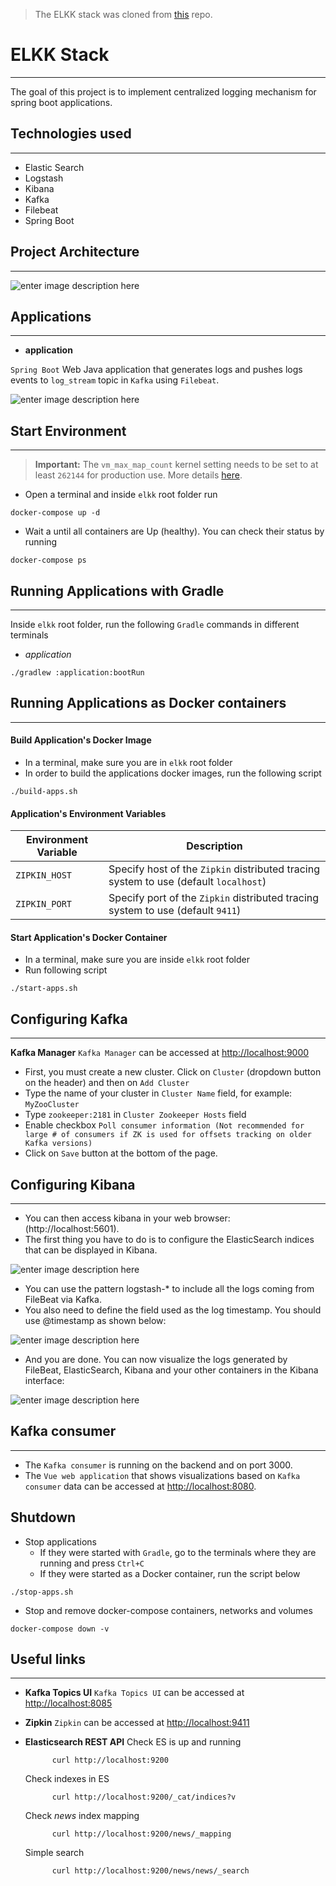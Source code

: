 > The ELKK stack was cloned from [this](https://github.com/AbhiJD9602/elkk) repo.

# ELKK Stack

---

The goal of this project is to implement centralized logging mechanism for spring boot applications.

## Technologies used

---

- Elastic Search
- Logstash
- Kibana
- Kafka
- Filebeat
- Spring Boot

## Project Architecture

---

![enter image description here](./images/full_ecosystem.jpeg)

## Applications

---

- **application**

`Spring Boot` Web Java application that generates logs and pushes logs events to `log_stream` topic in `Kafka` using `Filebeat`.

![enter image description here](./images/diagram.jpeg)

## Start Environment

---

> **Important:**
> The `vm_max_map_count` kernel setting needs to be set to at least `262144` for production use. More details [here](https://www.elastic.co/guide/en/elasticsearch/reference/current/docker.html#docker-prod-prerequisites).

- Open a terminal and inside `elkk` root folder run

```text
docker-compose up -d
```

- Wait a until all containers are Up (healthy). You can check their status by running

```text
docker-compose ps
```

## Running Applications with Gradle

---

Inside `elkk` root folder, run the following `Gradle` commands in different terminals

- _application_

```text
./gradlew :application:bootRun
```

## Running Applications as Docker containers

---

#### Build Application's Docker Image

- In a terminal, make sure you are in `elkk` root folder
- In order to build the applications docker images, run the following script

```text
./build-apps.sh
```

#### Application's Environment Variables

| Environment Variable | Description                                                                          |
| -------------------- | ------------------------------------------------------------------------------------ |
| `ZIPKIN_HOST`        | Specify host of the `Zipkin` distributed tracing system to use (default `localhost`) |
| `ZIPKIN_PORT`        | Specify port of the `Zipkin` distributed tracing system to use (default `9411`)      |

#### Start Application's Docker Container

- In a terminal, make sure you are inside `elkk` root folder
- Run following script

```text
./start-apps.sh
```

## Configuring Kafka

---

**Kafka Manager**
`Kafka Manager` can be accessed at [http://localhost:9000](http://localhost:9000)

- First, you must create a new cluster. Click on `Cluster` (dropdown button on the header) and then on `Add Cluster`
- Type the name of your cluster in `Cluster Name` field, for example: `MyZooCluster`
- Type `zookeeper:2181` in `Cluster Zookeeper Hosts` field
- Enable checkbox `Poll consumer information (Not recommended for large # of consumers if ZK is used for offsets tracking on older Kafka versions)`
- Click on `Save` button at the bottom of the page.

## Configuring Kibana

---

- You can then access kibana in your web browser: (http://localhost:5601).
- The first thing you have to do is to configure the ElasticSearch indices that can be displayed in Kibana.

![enter image description here](./images/kibana_One.png)

- You can use the pattern logstash-\* to include all the logs coming from FileBeat via Kafka.
- You also need to define the field used as the log timestamp. You should use @timestamp as shown below:

![enter image description here](./images/kibana_Two.png)

- And you are done. You can now visualize the logs generated by FileBeat, ElasticSearch, Kibana and your other containers in the Kibana interface:

![enter image description here](./images/kibana_Three.png)

## Kafka consumer

---

- The `Kafka consumer` is running on the backend and on port 3000.
- The `Vue web application` that shows visualizations based on `Kafka consumer` data can be accessed at [http://localhost:8080](http://localhost:8080).

## Shutdown

- Stop applications
  - If they were started with `Gradle`, go to the terminals where they are running and press `Ctrl+C`
  - If they were started as a Docker container, run the script below

```text
./stop-apps.sh
```

- Stop and remove docker-compose containers, networks and volumes

```text
docker-compose down -v
```

## Useful links

---

- **Kafka Topics UI**
  `Kafka Topics UI` can be accessed at [http://localhost:8085](http://localhost:8085)

- **Zipkin**
  `Zipkin` can be accessed at [http://localhost:9411](http://localhost:9411)

- **Elasticsearch REST API**
  Check ES is up and running

  ```
    	curl http://localhost:9200
  ```

  Check indexes in ES

  ```
    	curl http://localhost:9200/_cat/indices?v
  ```

  Check _news_ index mapping

  ```
    	curl http://localhost:9200/news/_mapping
  ```

  Simple search

  ```
    	curl http://localhost:9200/news/news/_search
  ```
